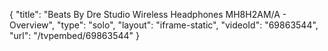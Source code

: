 {
    "title": "Beats By Dre Studio Wireless Headphones MH8H2AM\/A - Overview",
    "type": "solo",
    "layout": "iframe-static",
    "videoId": "69863544",
    "url": "\/tvpembed\/69863544"
}